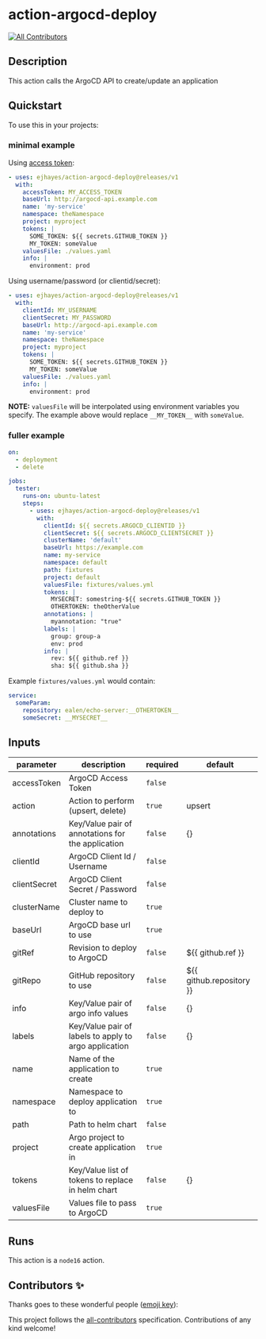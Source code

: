 # action-argocd-deploy

<!-- ALL-CONTRIBUTORS-BADGE:START - Do not remove or modify this section -->

[![All Contributors](https://img.shields.io/badge/all_contributors-0-orange.svg?style=flat-square)](#contributors-)

<!-- ALL-CONTRIBUTORS-BADGE:END -->

<!-- action-docs-description -->

## Description

This action calls the ArgoCD API to create/update an application

<!-- action-docs-description -->

## Quickstart

To use this in your projects:

### minimal example

Using [access token](https://argo-cd.readthedocs.io/en/latest/user-guide/commands/argocd_account_generate-token/):
```yaml
- uses: ejhayes/action-argocd-deploy@releases/v1
  with:
    accessToken: MY_ACCESS_TOKEN
    baseUrl: http://argocd-api.example.com
    name: 'my-service'
    namespace: theNamespace
    project: myproject
    tokens: |
      SOME_TOKEN: ${{ secrets.GITHUB_TOKEN }}
      MY_TOKEN: someValue
    valuesFile: ./values.yaml
    info: |
      environment: prod
```

Using username/password (or clientid/secret):
```yaml
- uses: ejhayes/action-argocd-deploy@releases/v1
  with:
    clientId: MY_USERNAME
    clientSecret: MY_PASSWORD
    baseUrl: http://argocd-api.example.com
    name: 'my-service'
    namespace: theNamespace
    project: myproject
    tokens: |
      SOME_TOKEN: ${{ secrets.GITHUB_TOKEN }}
      MY_TOKEN: someValue
    valuesFile: ./values.yaml
    info: |
      environment: prod
```

**NOTE:** `valuesFile` will be interpolated using environment variables you specify. The example above would replace `__MY_TOKEN__` with `someValue`.

### fuller example

```yaml
on:
  - deployment
  - delete

jobs:
  tester:
    runs-on: ubuntu-latest
    steps:
      - uses: ejhayes/action-argocd-deploy@releases/v1
        with:
          clientId: ${{ secrets.ARGOCD_CLIENTID }}
          clientSecret: ${{ secrets.ARGOCD_CLIENTSECRET }}
          clusterName: 'default'
          baseUrl: https://example.com
          name: my-service
          namespace: default
          path: fixtures
          project: default
          valuesFile: fixtures/values.yml
          tokens: |
            MYSECRET: somestring-${{ secrets.GITHUB_TOKEN }}
            OTHERTOKEN: theOtherValue
          annotations: |
            myannotation: "true"
          labels: |
            group: group-a
            env: prod
          info: |
            rev: ${{ github.ref }}
            sha: ${{ github.sha }}
```

Example `fixtures/values.yml` would contain:
```yaml
service:
  someParam:
    repository: ealen/echo-server:__OTHERTOKEN__
    someSecret: __MYSECRET__
```

<!-- action-docs-inputs -->

## Inputs

| parameter    | description                                           | required | default                  |
| ------------ | ----------------------------------------------------- | -------- | ------------------------ |
| accessToken  | ArgoCD Access Token                                   | `false`  |                          |
| action       | Action to perform (upsert, delete)                    | `true`   | upsert                   |
| annotations  | Key/Value pair of annotations for the application     | `false`  | {}                       |
| clientId     | ArgoCD Client Id / Username                           | `false`  |                          |
| clientSecret | ArgoCD Client Secret / Password                       | `false`  |                          |
| clusterName  | Cluster name to deploy to                             | `true`   |                          |
| baseUrl      | ArgoCD base url to use                                | `true`   |                          |
| gitRef       | Revision to deploy to ArgoCD                          | `false`  | ${{ github.ref }}        |
| gitRepo      | GitHub repository to use                              | `false`  | ${{ github.repository }} |
| info         | Key/Value pair of argo info values                    | `false`  | {}                       |
| labels       | Key/Value pair of labels to apply to argo application | `false`  | {}                       |
| name         | Name of the application to create                     | `true`   |                          |
| namespace    | Namespace to deploy application to                    | `true`   |                          |
| path         | Path to helm chart                                    | `false`  |                          |
| project      | Argo project to create application in                 | `true`   |                          |
| tokens       | Key/Value list of tokens to replace in helm chart     | `false`  | {}                       |
| valuesFile   | Values file to pass to ArgoCD                         | `true`   |                          |

<!-- action-docs-inputs -->

<!-- action-docs-outputs -->

<!-- action-docs-outputs -->

<!-- action-docs-runs -->

## Runs

This action is a `node16` action.

<!-- action-docs-runs -->

## Contributors ✨

Thanks goes to these wonderful people ([emoji key](https://allcontributors.org/docs/en/emoji-key)):

<!-- ALL-CONTRIBUTORS-LIST:START - Do not remove or modify this section -->
<!-- prettier-ignore-start -->
<!-- markdownlint-disable -->
<!-- markdownlint-restore -->
<!-- prettier-ignore-end -->

<!-- ALL-CONTRIBUTORS-LIST:END -->

This project follows the [all-contributors](https://github.com/all-contributors/all-contributors) specification. Contributions of any kind welcome!
